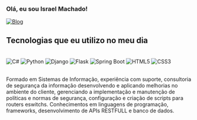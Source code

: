 

### Olá, eu sou Israel Machado!

[![Blog](https://img.shields.io/badge/LinkedIn-0077B5?style=for-the-badge&logo=linkedin&logoColor=white)](https://www.linkedin.com/in/israel-machado-954455181/)

## Tecnologias que eu utilizo no meu dia


<div style="display: inline-block;"><br/>
    <img align="center" alt="C#" src="https://img.shields.io/badge/C%23-239120?style=for-the-badge&logo=c-sharp&logoColor=white">
    <img align="center" alt="Python" src="https://img.shields.io/badge/Python-14354C?style=for-the-badge&logo=python&logoColor=white"/>
    <img align="center" alt="Django" src="https://img.shields.io/badge/Django-092E20?style=for-the-badge&logo=django&logoColor=white"/>
    <img align="center" alt="Flask" src="https://img.shields.io/badge/Flask-000000?style=for-the-badge&logo=flask&logoColor=white"/>
    <img align="center" alt= "Spring Boot" src="https://img.shields.io/badge/Spring-6DB33F?style=for-the-badge&logo=spring&logoColor=white"/>
    <img align="center" alt="HTML5" src="https://img.shields.io/badge/HTML5-E34F26?style=for-the-badge&logo=html5&logoColor=white"/>
    <img align="center" alt="CSS3" src="https://img.shields.io/badge/CSS3-1572B6?style=for-the-badge&logo=css3&logoColor=white"/>
    
    
</div><br/>

<br>

Formado em Sistemas de Informação, experiência com suporte, consultoria de segurança da informação desenvolvendo e aplicando melhorias no ambiente do cliente, gerenciando a implementação e manutenção de políticas e normas de segurança, configuração e criação de scripts para routers eswitchs. Conhecimentos em linguagens de programação, frameworks, desenvolvimento de APIs RESTFULL e banco de dados.
